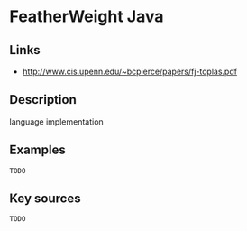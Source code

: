 # FeatherWeight Java

## Links
- http://www.cis.upenn.edu/~bcpierce/papers/fj-toplas.pdf

## Description
language implementation

## Examples

    TODO

## Key sources

    TODO
